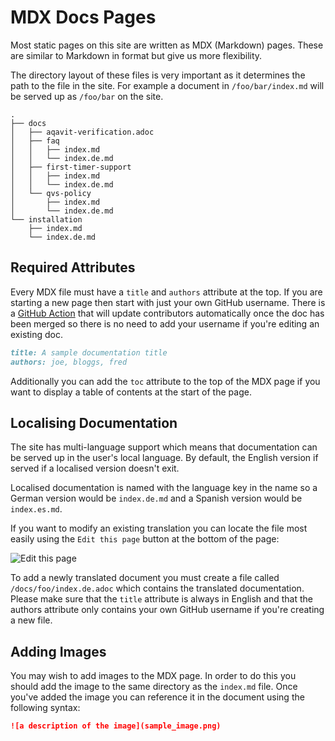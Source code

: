 # MDX Docs Pages

Most static pages on this site are written as MDX (Markdown) pages. These are similar to Markdown in format but give us more flexibility.

The directory layout of these files is very important as it determines the path to the file in the site. For example a document in `/foo/bar/index.md` will be served up as `/foo/bar` on the site.

```tree
.
├── docs
│   ├── aqavit-verification.adoc
│   ├── faq
│   │   ├── index.md
│   │   └── index.de.md
│   ├── first-timer-support
│   │   ├── index.md
│   │   └── index.de.md
│   └── qvs-policy
│       ├── index.md
│       └── index.de.md
└── installation
    ├── index.md
    └── index.de.md
```

## Required Attributes

Every MDX file must have a `title` and `authors` attribute at the top. If you are starting a new page then start with just your own GitHub username. There is a [GitHub Action](../../.github/workflows/check-contributors.yml) that will update contributors automatically once the doc has been merged so there is no need to add your username if you're editing an existing doc.

```md
title: A sample documentation title
authors: joe, bloggs, fred
```

Additionally you can add the `toc` attribute to the top of the MDX page if you want to display a table of contents at the start of the page.

## Localising Documentation

The site has multi-language support which means that documentation can be served up in the user's local language. By default, the English version if served if a localised version doesn't exit.

Localised documentation is named with the language key in the name so a German version would be `index.de.md` and a Spanish version would be `index.es.md`.

If you want to modify an existing translation you can locate the file most easily using the `Edit this page` button at the bottom of the page:

![Edit this page](https://user-images.githubusercontent.com/20224954/157446389-2293e3cc-82b4-4375-96e8-7c60b8d5de56.png)

To add a newly translated document you must create a file called `/docs/foo/index.de.adoc` which contains the translated documentation. Please make sure that the `title` attribute is always in English and that the authors attribute only contains your own GitHub username if you're creating a new file.

## Adding Images

You may wish to add images to the MDX page. In order to do this you should add the image to the same directory as the `index.md` file. Once you've added the image you can reference it in the document using the following syntax:

```md
![a description of the image](sample_image.png)
```
